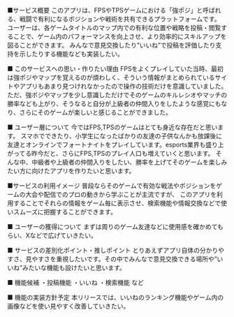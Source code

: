 ■サービス概要
このアプリは、FPSやTPSゲームにおける「強ポジ」と呼ばれる、戦闘で有利になるポジションや戦術を共有できるプラットフォームです。
ユーザーは、各ゲームタイトルのマップ内での有利な位置や戦略を投稿・閲覧することで、ゲーム内のパフォーマンスを向上させ、より効率的にスキルアップを図ることができます。
みんなで意見交換したり”いいね”で投稿を評価したり支持を示したりする機能なども実装したい。

■ このサービスへの思い・作りたい理由
FPSをよくプレイしていた当時、最初は強ポジやマップを覚えるのが煩わしく、そういう情報がまとめられているサイトやアプリもあまり見つけれなかったので操作の技術だけを意識していました。
ただ、強ポジやマップを少し意識しただけでそのゲームのキルレシオやマッチの勝率なども上がり、そうなると自分が上級者の仲間入りをしたような感覚にもなり、さらにそのゲームが楽しいと感じることができました。

■ ユーザー層について
今ではFPS,TPSのゲームはとても身近な存在だと思います。
スマホでできたり、小学生になったばかりの友達の子供なんかも放課後に友達とオンラインでフォートナイトをプレイしています。esports業界も盛り上がってる昨今だと、さらにFPS,TPSのプレイ人口も増えていくと思います。
そんな中、中級者や上級者の仲間入りをしたい、勝率を上げてそのゲームを楽しみたい方に向けたアプリを作りたいと思います。

■サービスの利用イメージ
普段ならそのゲームで有効な戦法やポジションをゲームの大会や配信でのプロの動きから学ぶことが主流ですが、
このアプリを利用することでそれらの情報をゲーム毎に表示させ、検索機能や情報交換などで使いスムーズに把握することができます。

■ ユーザーの獲得について
まずは周りのゲーム友達などに使用感を確かめてもらい、Xなどで広げていきたい。

■ サービスの差別化ポイント・推しポイント
とりあえずアプリ自体の分かりやすさ、見やすさを重視したいです。その中でみんなで意見交換できる場所や”いいね”みたいな機能も設けたいと思います。

■ 機能候補
・投稿機能
・いいね
・検索機能
など

■ 機能の実装方針予定
本リリースでは、いいねのランキング機能やゲーム内の画像などを使い見やすく改善していきたい。